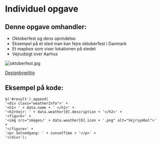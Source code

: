 # Individuel opgave
## Denne opgave omhandler:

* Oktoberfest og dens oprindelse
* Eksempel på et sted man kan fejre oktoberfest i Danmark
* Et mapbox som viser lokationen på stedet
* Vejrudsigt over Aarhus

![oktoberfest.jpg](oktoberfest.jpg)

[Designbywittig](http://www.designbywittig.dk/eaaa/individual/)


## Eksempel på kode:

~~~
$('#result').append(
'<div class="weatherInfo">' +
'<h1> ' + data.name + ' </h1>' +
'<h2>Vejr: ' + data.weather[0].description + '</h2>' +
'<figure>' +
'<img src="images/' + data.weather[0].icon + '.png" alt="Vejrsymbol">' +
'</figure>' +
'<p> Solnedgang: ' + sunsetTime + '</p>' +
'</div>');
~~~
